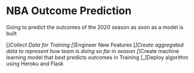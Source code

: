 # NBA Outcome Prediction
Going to predict the outcomes of the 2020 season as soon as a model is built

[_]Collect Data for Training
[_]Engineer New Features
[_]Create aggregated data to represent how team is doing so far in season
[_]Create machine learning model that best predicts outcomes in Training
[_]Deploy algorithm using Heroku and Flask
